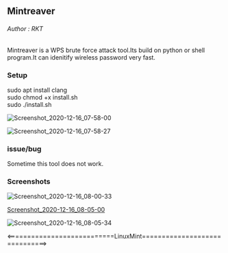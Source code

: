 
<h2>Mintreaver</h2>

<h6>Author : RKT </h6>


Mintreaver  is a WPS brute force attack tool.Its build on python or shell program.It can idenitify wireless password very fast.


### Setup ###


sudo apt install clang
<br>
sudo chmod +x install.sh
<br>
sudo ./install.sh

![Screenshot_2020-12-16_07-58-00](https://user-images.githubusercontent.com/69615463/102301886-d14edb00-3f7d-11eb-9934-f192875d1325.png)

![Screenshot_2020-12-16_07-58-27](https://user-images.githubusercontent.com/69615463/102301925-e88dc880-3f7d-11eb-99f9-8977e6906c21.png)


### issue/bug ###

Sometime this tool does not work.


### Screenshots ###

![Screenshot_2020-12-16_08-00-33](https://user-images.githubusercontent.com/69615463/102301477-d8c1b480-3f7c-11eb-994b-1823bbef2bf9.png)

[Screenshot_2020-12-16_08-05-00](https://user-images.githubusercontent.com/69615463/102301621-263e2180-3f7d-11eb-922e-60f28221e775.png)

![Screenshot_2020-12-16_08-05-34](https://user-images.githubusercontent.com/69615463/102301790-92b92080-3f7d-11eb-8c2c-beb62b6ab65f.png)

<===========================LinuxMint==============================>